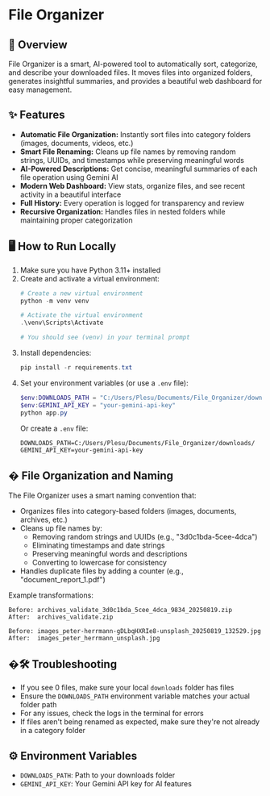 # File Organizer

## 🚀 Overview
File Organizer is a smart, AI-powered tool to automatically sort, categorize, and describe your downloaded files. It moves files into organized folders, generates insightful summaries, and provides a beautiful web dashboard for easy management.

## ✨ Features
- **Automatic File Organization:** Instantly sort files into category folders (images, documents, videos, etc.)
- **Smart File Renaming:** Cleans up file names by removing random strings, UUIDs, and timestamps while preserving meaningful words
- **AI-Powered Descriptions:** Get concise, meaningful summaries of each file operation using Gemini AI
- **Modern Web Dashboard:** View stats, organize files, and see recent activity in a beautiful interface
- **Full History:** Every operation is logged for transparency and review
- **Recursive Organization:** Handles files in nested folders while maintaining proper categorization

## 🖥️ How to Run Locally
1. Make sure you have Python 3.11+ installed
2. Create and activate a virtual environment:
   ```powershell
   # Create a new virtual environment
   python -m venv venv
   
   # Activate the virtual environment
   .\venv\Scripts\Activate
   
   # You should see (venv) in your terminal prompt
   ```
3. Install dependencies:
   ```powershell
   pip install -r requirements.txt
   ```
3. Set your environment variables (or use a `.env` file):
   ```powershell
   $env:DOWNLOADS_PATH = "C:/Users/Plesu/Documents/File_Organizer/downloads/"
   $env:GEMINI_API_KEY = "your-gemini-api-key"
   python app.py
   ```
   Or create a `.env` file:
   ```
   DOWNLOADS_PATH=C:/Users/Plesu/Documents/File_Organizer/downloads/
   GEMINI_API_KEY=your-gemini-api-key
   ```

## � File Organization and Naming
The File Organizer uses a smart naming convention that:
- Organizes files into category-based folders (images, documents, archives, etc.)
- Cleans up file names by:
  - Removing random strings and UUIDs (e.g., "3d0c1bda-5cee-4dca")
  - Eliminating timestamps and date strings
  - Preserving meaningful words and descriptions
  - Converting to lowercase for consistency
- Handles duplicate files by adding a counter (e.g., "document_report_1.pdf")

Example transformations:
```
Before: archives_validate_3d0c1bda_5cee_4dca_9834_20250819.zip
After:  archives_validate.zip

Before: images_peter-herrmann-gDLbqHXRIe8-unsplash_20250819_132529.jpg
After:  images_peter_herrmann_unsplash.jpg
```

## �🛠️ Troubleshooting
- If you see 0 files, make sure your local `downloads` folder has files
- Ensure the `DOWNLOADS_PATH` environment variable matches your actual folder path
- For any issues, check the logs in the terminal for errors
- If files aren't being renamed as expected, make sure they're not already in a category folder

## ⚙️ Environment Variables
- `DOWNLOADS_PATH`: Path to your downloads folder
- `GEMINI_API_KEY`: Your Gemini API key for AI features
